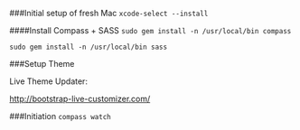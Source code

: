 ###Initial setup of fresh Mac
```xcode-select --install```

####Install Compass + SASS
```sudo gem install -n /usr/local/bin compass```

```sudo gem install -n /usr/local/bin sass```



###Setup Theme

Live Theme Updater:

http://bootstrap-live-customizer.com/



###Initiation
```compass watch```